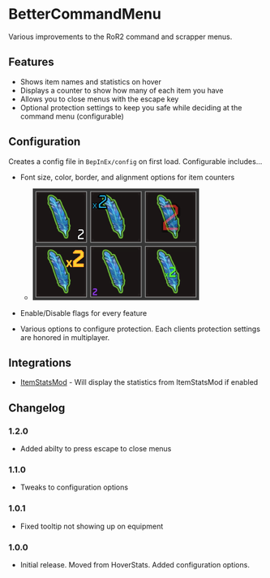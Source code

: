 # BetterCommandMenu
Various improvements to the RoR2 command and scrapper menus.
## Features
- Shows item names and statistics on hover
- Displays a counter to show how many of each item you have
- Allows you to close menus with the escape key
- Optional protection settings to keep you safe while deciding at the command menu (configurable)
## Configuration
Creates a config file in `BepInEx/config` on first load. Configurable includes...

- Font size, color, border, and alignment options for item counters

    - ![font examples](ReadmeResources/IconGrid.png)
- Enable/Disable flags for every feature
- Various options to configure protection. Each clients protection settings are honored in multiplayer.
## Integrations
-  [ItemStatsMod](https://thunderstore.io/package/ontrigger/ItemStatsMod/) - Will display the statistics from ItemStatsMod if enabled
## Changelog
### 1.2.0
- Added abilty to press escape to close menus
### 1.1.0
- Tweaks to configuration options
### 1.0.1
- Fixed tooltip not showing up on equipment
### 1.0.0
- Initial release. Moved from HoverStats. Added configuration options.